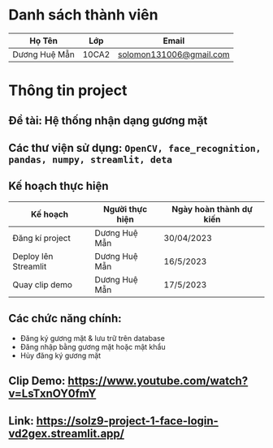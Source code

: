 # Danh sách thành viên
Họ Tên|Lớp|Email
-|-|-
Dương Huệ Mẫn|10CA2|solomon131006@gmail.com

# Thông tin project
## Đề tài: Hệ thống nhận dạng gương mặt
## Các thư viện sử dụng: `OpenCV, face_recognition, pandas, numpy, streamlit, deta `
## Kế hoạch thực hiện

Kế hoạch|Người thực hiện|Ngày hoàn thành dự kiến
-|-|-
Đăng kí project|Dương Huệ Mẫn|30/04/2023
Deploy lên Streamlit|Dương Huệ Mẫn|16/5/2023
Quay clip demo|Dương Huệ Mẫn|17/5/2023
## Các chức năng chính:
- Đăng ký gương mặt & lưu trữ trên database
- Đăng nhập bằng gương mặt hoặc mật khẩu
- Hủy đăng ký gương mặt
## Clip Demo: https://www.youtube.com/watch?v=LsTxnOY0fmY
## Link: https://solz9-project-1-face-login-vd2gex.streamlit.app/
